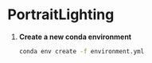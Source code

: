# PortraitLighting

1. **Create a new conda environment**

   ```bash
   conda env create -f environment.yml
   ```

   
